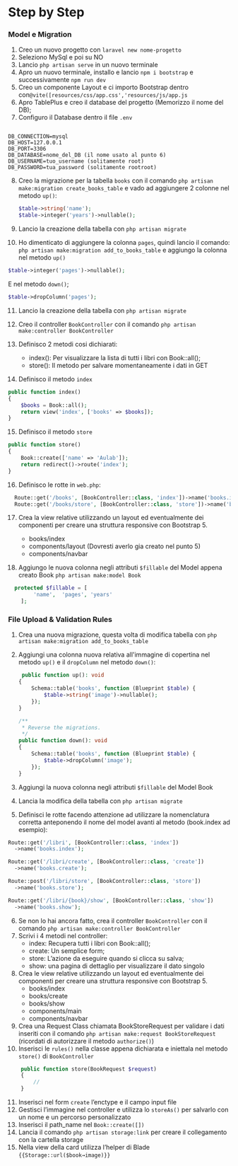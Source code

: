 # Step by Step
### Model e Migration
1. Creo un nuovo progetto con `laravel new nome-progetto`
2. Seleziono MySql e poi su NO
3. Lancio `php artisan serve` in un nuovo terminale
4. Apro un nuovo terminale, installo e lancio `npm i bootstrap` e successivamente `npm run dev`
5. Creo un componente Layout e ci importo Bootstrap dentro con`@vite([resources/css/app.css','resources/js/app.js`
6. Apro TablePlus e creo il database del progetto (Memorizzo il nome del DB);
7. Configuro il Database dentro il file `.env`

```

DB_CONNECTION=mysql 
DB_HOST=127.0.0.1
DB_PORT=3306
DB_DATABASE=nome_del_DB (il nome usato al punto 6)
DB_USERNAME=tuo_username (solitamente root)
DB_PASSWORD=tua_password (solitamente rootroot)
```

8. Creo la migrazione per la tabella `books` con il comando `php artisan make:migration create_books_table` e vado ad aggiungere 2 colonne nel metodo `up()`:
    
    ```php
    $table->string('name');
    $table->integer('years')->nullable();
    ```
    
9. Lancio la creazione della tabella con `php artisan migrate`
10. Ho dimenticato di aggiungere la colonna `pages`, quindi lancio il comando: `php artisan make:migration add_to_books_table` e aggiungo la colonna nel metodo `up()`

```php
$table->integer('pages')->nullable();
```

E nel metodo `down()`;
```php
$table->dropColumn('pages');
```
11. Lancio la creazione della tabella con `php artisan migrate`


12. Creo il controller `BookController` con il comando `php artisan make:controller BookController`
13. Definisco 2 metodi cosi dichiarati:
    - index(): Per visualizzare la lista di tutti i libri con Book::all();
    - store(): Il metodo per salvare momentaneamente i dati in GET
14. Definisco il metodo `index` 

```php
public function index()
{ 
    $books = Book::all(); 
    return view('index', ['books' => $books]);
}
```
15. Definisco il metodo `store` 

```php
public function store()
{ 
    Book::create(['name' => 'Aulab']); 
    return redirect()->route('index');
}
```
16. Definisco le rotte in `web.php`:

```php
  Route::get('/books', [BookController::class, 'index'])->name('books.index');
  Route::get('/books/store', [BookController::class, 'store'])->name('books.store');
``` 

17. Crea la view relative utilizzando un layout ed eventualmente dei componenti per creare una struttura responsive con Bootstrap 5.
    - books/index
    - components/layout (Dovresti averlo gia creato nel punto 5)
    - components/navbar 

18. Aggiungo le nuova colonna negli attributi `$fillable` del Model appena creato Book
```php artisan make:model Book ```

```php
  protected $fillable = [
        'name',  'pages', 'years'
    ];
```
### File Upload & Validation Rules

1. Crea una nuova migrazione, questa volta di modifica tabella con `php artisan make:migration add_to_books_table`
2. Aggiungi una colonna nuova relativa all'immagine di copertina  nel metodo `up()` e il `dropColumn` nel metodo `down()`:
    
    ```php
     public function up(): void
    {
        Schema::table('books', function (Blueprint $table) {
            $table->string('image')->nullable();
        });
    }

    /**
     * Reverse the migrations.
     */
    public function down(): void
    {
        Schema::table('books', function (Blueprint $table) {
            $table->dropColumn('image');
        });
    }
    ```
3. Aggiungi la nuova colonna negli attributi `$fillable` del Model Book    
4. Lancia la modifica della tabella con `php artisan migrate`
5. Definisci le rotte facendo attenzione ad utilizzare la nomenclatura corretta anteponendo il nome del model avanti al metodo (book.index ad esempio):

```php 
Route::get('/libri', [BookController::class, 'index'])
  ->name('books.index');

Route::get('/libri/create', [BookController::class, 'create'])
  ->name('books.create');

Route::post('/libri/store', [BookController::class, 'store'])
  ->name('books.store');

Route::get('/libri/{book}/show', [BookController::class, 'show'])
  ->name('books.show');
```
6. Se non lo hai ancora fatto, crea il controller `BookController` con il comando `php artisan make:controller BookController`
7. Scrivi i 4 metodi nel controller:
    - index: Recupera tutti i libri con Book::all();
    - create: Un semplice form;
    - store: L’azione da eseguire quando si clicca su salva;
    - show: una pagina di dettaglio per visualizzare il dato singolo
8. Crea le view relative utilizzando un layout ed eventualmente dei componenti per creare una struttura responsive con Bootstrap 5.
    - books/index
    - books/create
    - books/show
    - components/main
    - components/navbar
9. Crea una Request Class chiamata BookStoreRequest per validare i dati inseriti con il comando `php artisan make:request BookStoreRequest` (ricordati di autorizzare il metodo `authorize()`)
10. Inserisci le `rules()` nella classe appena dichiarata e iniettala nel metodo `store()` di `BookController`

```php
    public function store(BookRequest $request)
    {
        //
    }
```
11. Inserisci nel form  `create`  l’enctype e il campo input file
12. Gestisci l’immagine nel controller e utilizza lo `storeAs()` per salvarlo con un nome e un percorso personalizzato
13. Inserisci il path_name nel `Book::create([])`
14. Lancia il comando `php artisan storage:link` per creare il collegamento con la cartella storage
15. Nella view della card utilizza l’helper di Blade `{{Storage::url($book→image)}}` 
